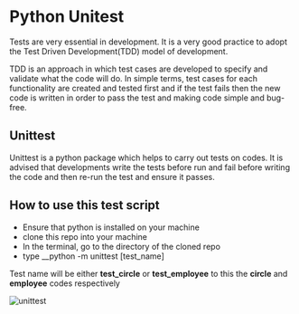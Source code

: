 # Python Unitest
Tests are very essential in development. It is a very good practice to adopt the Test Driven Development(TDD)
model of development. 

TDD is an approach in which test cases are developed to specify and validate what the code will do. In simple terms, test cases for each functionality are created and tested first and if the test fails then the new code is written in order to pass the test and making code simple and bug-free.

## Unittest
Unittest is a python package which helps to carry out tests on codes. It is advised that developments write the 
tests before run and fail before writing the code and then re-run the test and ensure it passes.

## How to use this test script
- Ensure that python is installed on your machine 
- clone this repo into your machine
- In the terminal, go to the directory of the cloned repo
- type __python -m unittest [test_name]

Test name will be either __test_circle__ or __test_employee__ to this the __circle__ and __employee__ codes respectively

![unittest](https://user-images.githubusercontent.com/105838374/211094366-f7f79edb-e027-44b1-80f7-49a1845bd336.JPG)
